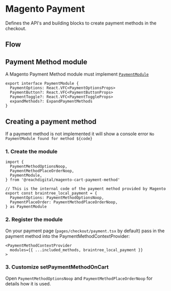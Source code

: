 # Magento Payment

Defines the API's and building blocks to create payment methods in the checkout.

## Flow

## Payment Method module

A Magento Payment Method module must implement
[`PaymentModule`]('./PaymentMethods')

```tsx
export interface PaymentModule {
  PaymentOptions: React.VFC<PaymentOptionsProps>
  PaymentButton?: React.VFC<PaymentButtonProps>
  PaymentToggle?: React.VFC<PaymentToggleProps>
  expandMethods?: ExpandPaymentMethods
}
```

## Creating a payment method

If a payment method is not implemented it will show a console error
`No PaymentModule found for method ${code}`

### 1. Create the module

```tsx
import {
  PaymentMethodOptionsNoop,
  PaymentMethodPlaceOrderNoop,
  PaymentModule,
} from '@reachdigital/magento-cart-payment-method'

// This is the internal code of the payment method provided by Magento
export const braintree_local_payment = {
  PaymentOptions: PaymentMethodOptionsNoop,
  PaymentPlaceOrder: PaymentMethodPlaceOrderNoop,
} as PaymentModule
```

### 2. Register the module

On your payment page (`pages/checkout/payment.tsx` by default) pass in the
payment method into the PaymentMethodContextProvider:

```tsx
<PaymentMethodContextProvider
  modules={{ ...included_methods, braintree_local_payment }}
>
```

### 3. Customize setPaymentMethodOnCart

Open `PaymentMethodOptionsNoop` and `PaymentMethodPlaceOrderNoop` for details
how it is used.

